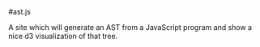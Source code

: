 #ast.js

A site which will generate an AST from a JavaScript program and show a nice d3
visualization of that tree.
